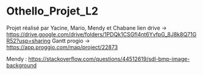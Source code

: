 # Othello_Projet_L2
Projet réalisé par Yacine, Mario, Mendy et Chabane
lien drive -> https://drive.google.com/drive/folders/1PDQk1CSGfl4nt6YvfpG_8J8k8Q71GR52?usp=sharing
Gantt progio -> https://app.proggio.com/map/project/22873

Mendy : https://stackoverflow.com/questions/44512619/sdl-bmp-image-background
